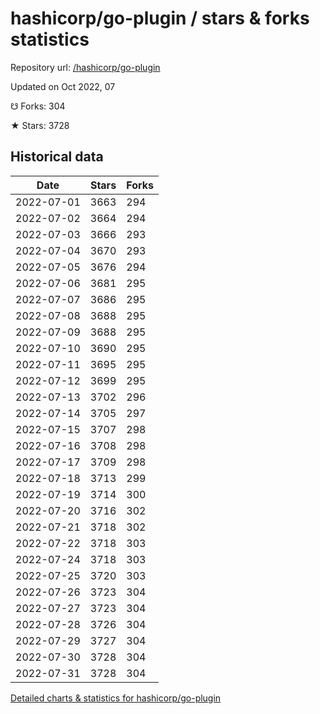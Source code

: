# hashicorp/go-plugin / stars & forks statistics

Repository url: [/hashicorp/go-plugin](https://github.com/hashicorp/go-plugin)

Updated on Oct 2022, 07

☋ Forks: 304

★ Stars: 3728

## Historical data
| Date | Stars | Forks |
|------|-------|-------|
| 2022-07-01 | 3663 | 294 | 
| 2022-07-02 | 3664 | 294 | 
| 2022-07-03 | 3666 | 293 | 
| 2022-07-04 | 3670 | 293 | 
| 2022-07-05 | 3676 | 294 | 
| 2022-07-06 | 3681 | 295 | 
| 2022-07-07 | 3686 | 295 | 
| 2022-07-08 | 3688 | 295 | 
| 2022-07-09 | 3688 | 295 | 
| 2022-07-10 | 3690 | 295 | 
| 2022-07-11 | 3695 | 295 | 
| 2022-07-12 | 3699 | 295 | 
| 2022-07-13 | 3702 | 296 | 
| 2022-07-14 | 3705 | 297 | 
| 2022-07-15 | 3707 | 298 | 
| 2022-07-16 | 3708 | 298 | 
| 2022-07-17 | 3709 | 298 | 
| 2022-07-18 | 3713 | 299 | 
| 2022-07-19 | 3714 | 300 | 
| 2022-07-20 | 3716 | 302 | 
| 2022-07-21 | 3718 | 302 | 
| 2022-07-22 | 3718 | 303 | 
| 2022-07-24 | 3718 | 303 | 
| 2022-07-25 | 3720 | 303 | 
| 2022-07-26 | 3723 | 304 | 
| 2022-07-27 | 3723 | 304 | 
| 2022-07-28 | 3726 | 304 | 
| 2022-07-29 | 3727 | 304 | 
| 2022-07-30 | 3728 | 304 | 
| 2022-07-31 | 3728 | 304 | 


[Detailed charts & statistics for hashicorp/go-plugin](https://reviewgithub.com/rep/hashicorp/go-plugin)
